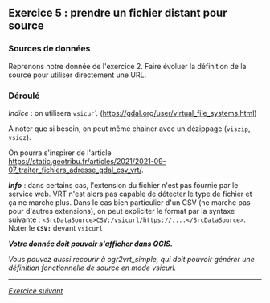 ## Exercice 5 : prendre un fichier distant pour source

### Sources de données
Reprenons notre donnée de l'exercice 2. Faire évoluer la définition de la source pour utiliser directement une URL.

### Déroulé
_Indice_ : on utilisera `vsicurl` (https://gdal.org/user/virtual_file_systems.html)

A noter que si besoin, on peut même chainer avec un dézippage (`viszip`, `vsigz`).

On pourra s'inspirer de l'article  
https://static.geotribu.fr/articles/2021/2021-09-07_traiter_fichiers_adresse_gdal_csv_vrt/.


_**Info**_ : dans certains cas, l'extension du fichier n'est pas fournie par le service web. VRT n'est alors pas capable de détecter le type de fichier et ça ne marche plus. Dans le cas bien particulier d'un CSV (ne marche pas pour d'autres extensions), on peut expliciter le format par la syntaxe suivante :
`<SrcDataSource>CSV:/vsicurl/https://....</SrcDataSource>`.  
Noter le **`CSV:`** devant `vsicurl`

_**Votre donnée doit pouvoir s'afficher dans QGIS.**_


_Vous pouvez aussi recourir à ogr2vrt_simple, qui doit pouvoir générer une définition fonctionnelle de source en mode vsicurl._


---

*[Exercice suivant](exercice6.md)*